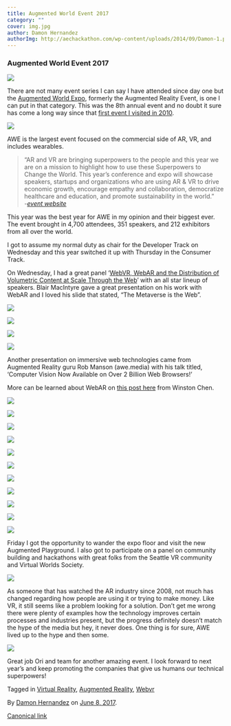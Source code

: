 ```yaml
---
title: Augmented World Event 2017
category: ""
cover: img.jpg
author: Damon Hernandez
authorImg: http://aechackathon.com/wp-content/uploads/2014/09/Damon-1.png
---
```


### Augmented World Event 2017

![](https://cdn-images-1.medium.com/max/800/1*0rxjZQzvlV9yV3zSNxlDdw.png)

There are not many event series I can say I have attended since day one but the [Augmented World Expo](http://augmentedrealityevent.com/), formerly the Augmented Reality Event, is one I can put in that category. This was the 8th annual event and no doubt it sure has come a long way since that [first event I visited in 2010](http://damonhernandez.blogspot.com/2010/07/augmented-reality-event-are2010.html).

![](https://cdn-images-1.medium.com/max/800/1*UedO3zl64BWzHqXesLvVNw.jpeg)

AWE is the largest event focused on the commercial side of AR, VR, and includes wearables.

> “AR and VR are bringing superpowers to the people and this year we are on a mission to highlight how to use these Superpowers to Change the World. This year’s conference and expo will showcase speakers, startups and organizations who are using AR & VR to drive economic growth, encourage empathy and collaboration, democratize healthcare and education, and promote sustainability in the world.”   
> -[_event website_](http://www.augmentedworldexpo.com/)

This year was the best year for AWE in my opinion and their biggest ever. The event brought in 4,700 attendees, 351 speakers, and 212 exhibitors from all over the world.

I got to assume my normal duty as chair for the Developer Track on Wednesday and this year switched it up with Thursday in the Consumer Track.

On Wednesday, I had a great panel ‘[WebVR, WebAR and the Distribution of Volumetric Content at Scale Through the Web](https://www.youtube.com/watch?v=IjRdjHmZZHg)’ with an all star lineup of speakers. Blair MacIntyre gave a great presentation on his work with WebAR and I loved his slide that stated, “The Metaverse is the Web”.

![](https://cdn-images-1.medium.com/max/600/1*QDwAeFHXl6N9DnROo7sVyA.jpeg)

![](https://cdn-images-1.medium.com/max/600/1*UoSu48RNF3_AfavjGrbD8w.jpeg)

![](https://cdn-images-1.medium.com/max/600/1*rDz2hS-BUAlTJdLdaFu50A.jpeg)

![](https://cdn-images-1.medium.com/max/600/1*pjPcSEAMfvjd2ks7zbO32A.jpeg)

Another presentation on immersive web technologies came from Augmented Reality guru Rob Manson (awe.media) with his talk titled, ‘Computer Vision Now Available on Over 2 Billion Web Browsers!’

More can be learned about WebAR on [this post here](https://medium.com/samsung-internet-dev/bringing-ar-to-the-web-316b8f20609f) from Winston Chen.

![](https://cdn-images-1.medium.com/max/600/1*At-fB9shlvp4qW14JP2qSg.jpeg)

![](https://cdn-images-1.medium.com/max/600/1*OO6MLCaGLHUM10p7-t9ueA.jpeg)

![](https://cdn-images-1.medium.com/max/400/1*nb7sq6MmwpzGgr9pqpgXhA.jpeg)

![](https://cdn-images-1.medium.com/max/400/1*E0vG8tFFY07ezGV5oXR72g.jpeg)

![](https://cdn-images-1.medium.com/max/400/1*A7RkCCLUJNop5SC8-nS-jA.jpeg)

![](https://cdn-images-1.medium.com/max/400/1*ZWtiSdJPTqUH9bOct8Gvmg.jpeg)

![](https://cdn-images-1.medium.com/max/400/1*sM-Okmhzk7QPP62COpCpng.jpeg)

![](https://cdn-images-1.medium.com/max/400/1*Xg7Itq3cNatqyhhLp77DhQ.jpeg)

![](https://cdn-images-1.medium.com/max/600/1*UM4nwCh7qB_eZ11wZqNuGg.jpeg)

![](https://cdn-images-1.medium.com/max/600/1*EXY-xaZbyBlC4fQhhbqHUA.jpeg)

![](https://cdn-images-1.medium.com/max/200/1*TBxv3m0N45rnAZWNchVC1A.jpeg)

Friday I got the opportunity to wander the expo floor and visit the new Augmented Playground. I also got to participate on a panel on community building and hackathons with great folks from the Seattle VR community and Virtual Worlds Society.

![](https://cdn-images-1.medium.com/max/800/1*JkHttkFOzqyX-_sJU3JmyQ.jpeg)

As someone that has watched the AR industry since 2008, not much has changed regarding how people are using it or trying to make money. Like VR, it still seems like a problem looking for a solution. Don’t get me wrong there were plenty of examples how the technology improves certain processes and industries present, but the progress definitely doesn’t match the hype of the media but hey, it never does. One thing is for sure, AWE lived up to the hype and then some.

![](https://cdn-images-1.medium.com/max/800/1*0YYN9SwNm6yLnaxkAeyS4w.gif)

Great job Ori and team for another amazing event. I look forward to next year’s and keep promoting the companies that give us humans our technical superpowers!

Tagged in [Virtual Reality](https://medium.com/tag/virtual-reality), [Augmented Reality](https://medium.com/tag/augmented-reality), [Webvr](https://medium.com/tag/webvr)

By [Damon Hernandez](https://medium.com/@MetaverseOne) on [June 8, 2017](https://medium.com/p/f29486c695ae).

[Canonical link](https://medium.com/@MetaverseOne/augmented-world-event-2017-f29486c695ae)
